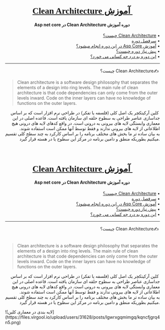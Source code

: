 

<h1 align="center" style="font-family:Tahoma">
  <br>
  <a href="https://github.com/ArmynC/ArminC-AutoExec/archive/master.zip" >
  &#x202b; 
آموزش Clean Architecture
  </a>
</h1>

<h4 align="center">
  &#x202b; 
دوره آموزش Clean Architecture در Asp net core
</h4>
      
<p align="right">
  &#x202b;• <a href="#whatisca">Clean Architecture چیست؟</a><br>
  &#x202b;• <a href="#contributing">&#x202b;سرفصل دوره</a>   <br>
  &#x202b;• <a href="#author">&#x202b;آموزش Asp Core در این دوره انجام میشود؟</a>   <br>
  &#x202b;• <a href="#support">&#x202b;پیش نیاز دوره چیست؟</a>  <br>
  &#x202b;• <a href="#donate">&#x202b;این دوره به درد چه کسانی می خورد؟</a>  <br>
</p>

---
<p align="right">
&#x202b; ✍️Clean Architecture چیست؟
</p>
<table><tr>

> Clean architecture  is a software design philosophy that separates the
> elements of a design into ring levels. The main rule of clean
> architecture  is that  code  dependencies can only come from the outer
> levels inward.  Code  on the inner layers can have no knowledge of
> functions on the outer layers.
<p align="right">
&#x202b; 
کلین آرکیتکچر یک اصل کلی (فلسفه یا تفکر) در طراحی نرم افزار است که بر اساس جداسازی عناصر طراحی به سطوح حلقه ای سازمان یافته است. قاعده اصلی در این معماری وابستگی لایه های بیرونی به درونی است. در واقع کدهای لایه های درونی هیچ اطلاعاتی از لایه های بیرونی ندارند و فقط توسط آنها ممکن است استفاده شوند.
<br/>
به بیان ساده تر ما بخش های مختلف برنامه را بر اساس کارکرد به چند سطح کلی تقسیم میکنیم بطوریکه منطق و دامین برنامه در مرکز این سطوح یا در هسته قرار گیرد.
</p>


<h1 align="center" style="font-family:Tahoma">
  <br>
  <a href="https://github.com/ArmynC/ArminC-AutoExec/archive/master.zip" >
  &#x202b; 
آموزش Clean Architecture
  </a>
</h1>

<h4 align="center">
  &#x202b; 
دوره آموزش Clean Architecture در Asp net core
</h4>
      
<p align="right">
  &#x202b;• <a href="#whatisca">Clean Architecture چیست؟</a><br>
  &#x202b;• <a href="#contributing">&#x202b;سرفصل دوره</a>   <br>
  &#x202b;• <a href="#author">&#x202b;آموزش Asp Core در این دوره انجام میشود؟</a>   <br>
  &#x202b;• <a href="#support">&#x202b;پیش نیاز دوره چیست؟</a>  <br>
  &#x202b;• <a href="#donate">&#x202b;این دوره به درد چه کسانی می خورد؟</a>  <br>
</p>

---
<p align="right">
&#x202b; ✍️Clean Architecture چیست؟
</p>
<table><tr>

> Clean architecture  is a software design philosophy that separates the
> elements of a design into ring levels. The main rule of clean
> architecture  is that  code  dependencies can only come from the outer
> levels inward.  Code  on the inner layers can have no knowledge of
> functions on the outer layers.
<p align="right">
&#x202b; 
کلین آرکیتکچر یک اصل کلی (فلسفه یا تفکر) در طراحی نرم افزار است که بر اساس جداسازی عناصر طراحی به سطوح حلقه ای سازمان یافته است. قاعده اصلی در این معماری وابستگی لایه های بیرونی به درونی است. در واقع کدهای لایه های درونی هیچ اطلاعاتی از لایه های بیرونی ندارند و فقط توسط آنها ممکن است استفاده شوند.
<br/>
به بیان ساده تر ما بخش های مختلف برنامه را بر اساس کارکرد به چند سطح کلی تقسیم میکنیم بطوریکه منطق و دامین برنامه در مرکز این سطوح یا در هسته قرار گیرد.
</p>
![لایه بندی در معماری کلین](https://files.virgool.io/upload/users/31628/posts/lgwrxgqmimgq/kqncfjgrq4n5.png)
</tr></table>



</tr></table>


